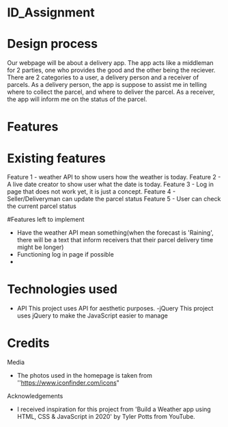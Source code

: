 # ID_Assignment
# Design process 
Our webpage will be about a delivery app. The app acts like a middleman for 2 parties, one who provides the good and the other being the reciever.
There are 2 categories to a user, a delivery person and a receiver of parcels.
As a delivery person, the app is suppose to assist me in telling where to collect the parcel, and where to deliver the parcel.
As a receiver, the app will inform me on the status of the parcel. 

# Features 
# Existing features 
Feature 1 - weather API to show users how the weather is today.
Feature 2 - A live date creator to show user what the date is today.
Feature 3 - Log in page that does not work yet, it is just a concept.
Feature 4 - Seller/Deliveryman can update the parcel status 
Feature 5 - User can check the current parcel status

#Features left to implement
- Have the weather API mean something(when the forecast is 'Raining', there will be a text that inform receivers that their parcel delivery time might be longer)
- Functioning log in page if possible
- 

# Technologies used
- API
This project uses API for aesthetic purposes. 
-jQuery
This project uses jQuery to make the JavaScript easier to manage

# Credits
Media
- The photos used in the homepage is taken from ''https://www.iconfinder.com/icons" 

Acknowledgements 
- I received inspiration for this project from 'Build a Weather app using HTML, CSS & JavaScript in 2020' by Tyler Potts from YouTube.


